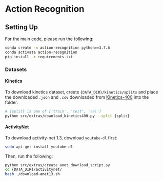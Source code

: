 # Action Recognition

## Setting Up

For the main code, please run the following:

```bash
conda create -n action-recognition python==3.7.6
conda activate action-recognition
pip install -r requirements.txt
```

### Datasets

#### Kinetics
To download kinetics dataset, create `{DATA_DIR}/kinetics/splits` and place the downloaded `.json` and `.csv` 
downloaded from [Kinetics-400](https://deepmind.com/research/open-source/kinetics) into the folder.

```bash
# {split} is one of ['train', 'test', 'val']
python src/extras/download_kinetics400.py --split {split} 
```

#### ActivityNet

To download activity-net 1.3, download `youtube-dl` first:
```bash
sudo apt-get install youtube-dl
```
Then, run the following:
```bash
python src/extras/create_anet_download_script.py
cd {DATA_DIR}/activitynet/
bash ./download-anet13.sh
```
